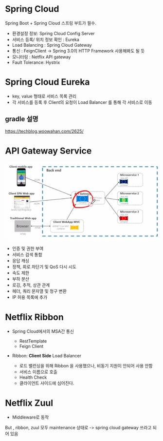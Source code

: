 # Spring Cloud

Spring Boot + Spring Cloud 스프링 부트가 필수.

- 환경설정 정보: Spring Cloud Config Server
- 서비스 등록/ 위치 정보 확인 : Eureka
- Load Balancing : Spring Cloud Gateway
- 통신 : FeignClient -> Spring 3.0의 HTTP Framework 사용해봐도 될 듯
- 모니터링 : Netflix API gateway
- Fault Tolerance: Hystrix

# Spring Cloud Eureka

- key, value 형태로 서비스 목록 관리
- 각 서비스를 등록 후 Client의 요청이 Load Balancer 를 통해 각 서비스로 이동

## gradle 설명

https://techblog.woowahan.com/2625/

# API Gateway Service

![img.png](image/img.png)

- 인증 및 권한 부여
- 서비스 검색 통합
- 응답 캐싱
- 정책, 회로 차단기 및 QoS 다시 시도
- 속도 제한
- 부하 분산
- 로깅, 추적, 상관 관계
- 헤더, 쿼리 문자열 및 청구 변환
- IP 허용 목록에 추가

# Netflix Ribbon

- Spring Cloud에서의 MSA간 통신

  - RestTemplate
  - Feign Client
- Ribbon: **Client Side** Load Balancer

  - 로드 밸런싱을 위해 Ribbon 을 사용했으나, 비동기 지원이 안되어 사용 안함
  - 서비스 이름으로 호출
  - Health Check
  - 클라이언트 사이드에 심어진다.

# Netflix Zuul

- Middleware로 동작

But , ribbon, zuul 모두 maintenance 상태로 -> spring cloud gateway 쓰라고 되어 있음
